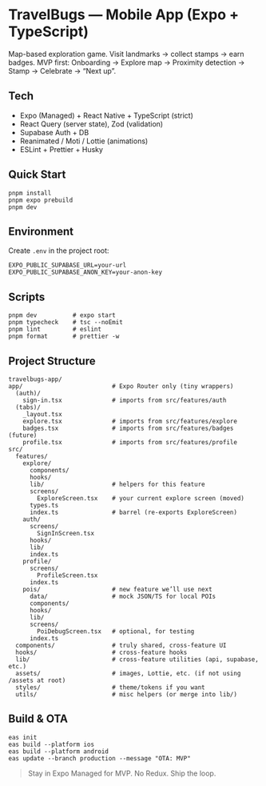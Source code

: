 # TravelBugs — Mobile App (Expo + TypeScript)

Map-based exploration game. Visit landmarks → collect stamps → earn badges.
MVP first: Onboarding → Explore map → Proximity detection → Stamp → Celebrate → “Next up”.

## Tech

- Expo (Managed) + React Native + TypeScript (strict)
- React Query (server state), Zod (validation)
- Supabase Auth + DB
- Reanimated / Moti / Lottie (animations)
- ESLint + Prettier + Husky

## Quick Start

```
pnpm install
pnpm expo prebuild
pnpm dev
```

## Environment

Create `.env` in the project root:

```
EXPO_PUBLIC_SUPABASE_URL=your-url
EXPO_PUBLIC_SUPABASE_ANON_KEY=your-anon-key
```

## Scripts

```
pnpm dev          # expo start
pnpm typecheck    # tsc --noEmit
pnpm lint         # eslint
pnpm format       # prettier -w
```

## Project Structure

```
travelbugs-app/
app/                         # Expo Router only (tiny wrappers)
  (auth)/
    sign-in.tsx              # imports from src/features/auth
  (tabs)/
    _layout.tsx
    explore.tsx              # imports from src/features/explore
    badges.tsx               # imports from src/features/badges (future)
    profile.tsx              # imports from src/features/profile
src/
  features/
    explore/
      components/
      hooks/
      lib/                   # helpers for this feature
      screens/
        ExploreScreen.tsx    # your current explore screen (moved)
      types.ts
      index.ts               # barrel (re-exports ExploreScreen)
    auth/
      screens/
        SignInScreen.tsx
      hooks/
      lib/
      index.ts
    profile/
      screens/
        ProfileScreen.tsx
      index.ts
    pois/                    # new feature we’ll use next
      data/                  # mock JSON/TS for local POIs
      components/
      hooks/
      lib/
      screens/
        PoiDebugScreen.tsx   # optional, for testing
      index.ts
  components/                # truly shared, cross-feature UI
  hooks/                     # cross-feature hooks
  lib/                       # cross-feature utilities (api, supabase, etc.)
  assets/                    # images, Lottie, etc. (if not using /assets at root)
  styles/                    # theme/tokens if you want
  utils/                     # misc helpers (or merge into lib/)
```

## Build & OTA

```
eas init
eas build --platform ios
eas build --platform android
eas update --branch production --message "OTA: MVP"
```

> Stay in Expo Managed for MVP. No Redux. Ship the loop.
